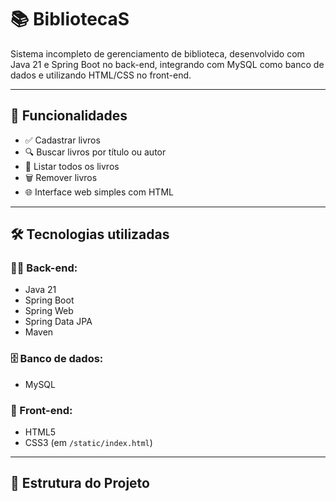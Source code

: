 # 📚 BibliotecaS

Sistema incompleto de gerenciamento de biblioteca, desenvolvido com Java 21 e Spring Boot no back-end, integrando com MySQL como banco de dados e utilizando HTML/CSS no front-end.

---

## 🚀 Funcionalidades

- ✅ Cadastrar livros
- 🔍 Buscar livros por título ou autor
- 📄 Listar todos os livros
- 🗑️ Remover livros
- 🌐 Interface web simples com HTML

---

## 🛠️ Tecnologias utilizadas

### 👨‍💻 Back-end:
- Java 21
- Spring Boot
- Spring Web
- Spring Data JPA
- Maven


### 🗄️ Banco de dados:
- MySQL

### 🎨 Front-end:
- HTML5
- CSS3 (em `/static/index.html`)

---

## 📂 Estrutura do Projeto

